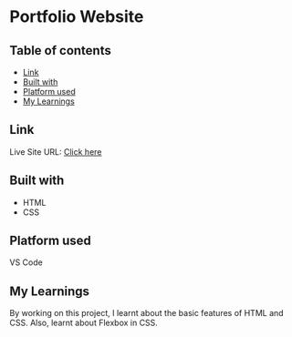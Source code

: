# Portfolio Website

## Table of contents

- [Link](#link)
- [Built with](#built-with)
- [Platform used](#platform-used)
- [My Learnings](#my-learnings)

## Link
Live Site URL: [Click here]()

## Built with
- HTML
- CSS

## Platform used
VS Code

## My Learnings
By working on this project, I learnt about the basic features of HTML and CSS. Also, learnt about Flexbox in CSS.

